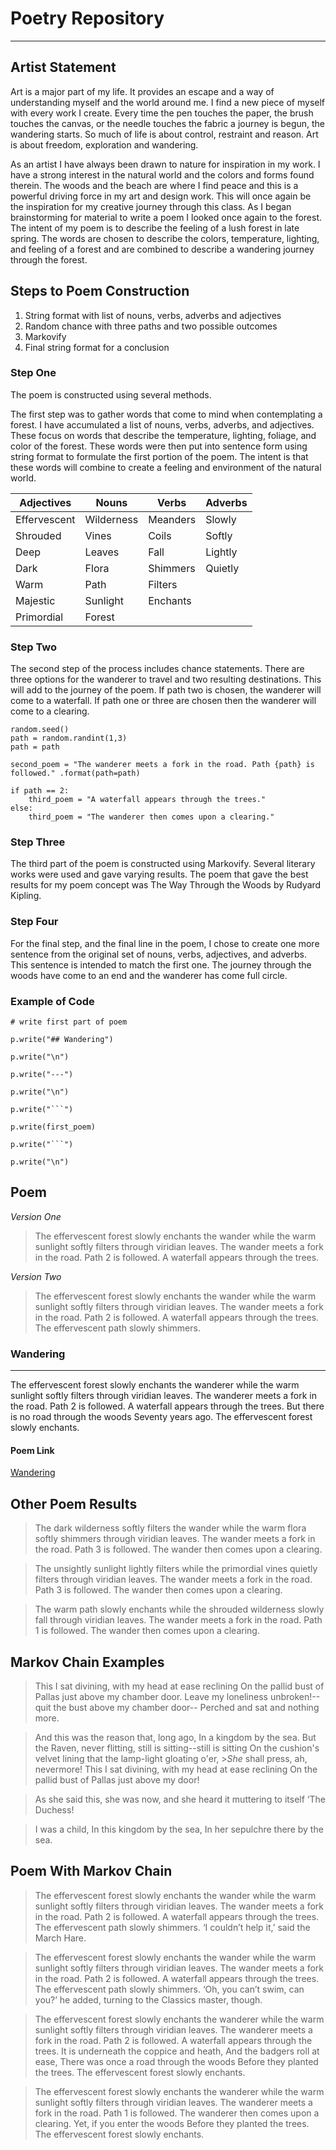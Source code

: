 # Poetry Repository
---

## Artist Statement 

Art is a major part of my life. It provides an escape and a way of understanding myself and the world around me. I find a new piece of myself with every work I create. Every time the pen touches the paper, the brush touches the canvas, or the needle touches the fabric a journey is begun, the wandering starts. So much of life is about control, restraint and reason. Art is about freedom, exploration and wandering. 

As an artist I have always been drawn to nature for inspiration in my work. I have a strong interest in the natural world and the colors and forms found therein. The woods and the beach are where I find peace and this is a powerful driving force in my art and design work. This will once again be the inspiration for my creative journey through this class. As I began brainstorming for material to write a poem I looked once again to the forest. The intent of my poem is to describe the feeling of a lush forest in late spring. The words are chosen to describe the colors, temperature, lighting, and feeling of a forest and are combined to describe a wandering journey through the forest. 

 


## Steps to Poem Construction 
1. String format with list of nouns, verbs, adverbs and adjectives
2. Random chance with three paths and two possible outcomes
3. Markovify
4. Final string format for a conclusion

### Step One
The poem is constructed using several methods. 

The first step was to gather words that come to mind when contemplating a forest. I have accumulated a list of nouns, verbs, adverbs, and adjectives. These focus on words that describe the temperature, lighting, foliage, and color of the forest. These words were then put into sentence form using string format to formulate the first portion of the poem. The intent is that these words will combine to create a feeling and environment of the natural world.

Adjectives | Nouns | Verbs | Adverbs
---------- | ----- | ----- | -------
Effervescent | Wilderness | Meanders | Slowly
Shrouded | Vines | Coils | Softly
Deep | Leaves | Fall | Lightly
Dark | Flora | Shimmers | Quietly
Warm | Path | Filters |
Majestic | Sunlight | Enchants|
Primordial | Forest | 

### Step Two
The second step of the process includes chance statements. There are three options for the wanderer to travel and two resulting destinations. This will add to the journey of the poem. If path two is chosen, the wanderer will come to a waterfall. If path one or three are chosen then the wanderer will come to a clearing. 

    random.seed()
    path = random.randint(1,3)
    path = path
    
    second_poem = "The wanderer meets a fork in the road. Path {path} is followed." .format(path=path)
    
    if path == 2:
        third_poem = "A waterfall appears through the trees."
    else: 
        third_poem = "The wanderer then comes upon a clearing."
   
### Step Three
The third part of the poem is constructed using Markovify. Several literary works were used and gave varying results. The poem that gave the best results for my poem concept was The Way Through the Woods by Rudyard Kipling. 

### Step Four
For the final step, and the final line in the poem, I chose to create one more sentence from the original set of nouns, verbs, adjectives, and adverbs. This sentence is intended to match the first one. The journey through the woods have come to an end and the wanderer has come full circle. 

### Example of Code

    # write first part of poem
    
    p.write("## Wandering")
    
    p.write("\n")
    
    p.write("---")
    
    p.write("\n")
    
    p.write("```")
    
    p.write(first_poem)
    
    p.write("```") 
    
    p.write("\n")

## Poem 

 _Version One_
>The effervescent forest slowly enchants the wander
>while the warm sunlight softly filters through viridian leaves.
>The wander meets a fork in the road. Path 2 is followed.
>A waterfall appears through the trees.

 _Version Two_
>The effervescent forest slowly enchants the wander
>while the warm sunlight softly filters through viridian leaves.
>The wander meets a fork in the road. Path 2 is followed.
>A waterfall appears through the trees.
>The effervescent path slowly shimmers.

### Wandering
---
The effervescent forest slowly enchants the wanderer 
while the warm sunlight softly filters through viridian leaves.
The wanderer meets a fork in the road. Path 2 is followed.
A waterfall appears through the trees.
But there is no road through the woods Seventy years ago.
The effervescent forest slowly enchants.

#### Poem Link 
[Wandering](poem.md)


## Other Poem Results 

>The dark wilderness softly filters the wander
>while the warm flora softly shimmers through viridian leaves.
>The wander meets a fork in the road. Path 3 is followed.
>The wander then comes upon a clearing.

>The unsightly sunlight lightly filters
>while the primordial vines quietly filters through viridian leaves.
>The wander meets a fork in the road. Path 3 is followed.
>The wander then comes upon a clearing.

>The warm path slowly enchants
>while the shrouded wilderness slowly fall through viridian leaves.
>The wander meets a fork in the road. Path 1 is followed.
>The wander then comes upon a clearing.

## Markov Chain Examples 

>This I sat divining, with my head at ease reclining On the pallid bust of Pallas just above my chamber door.
>Leave my loneliness unbroken!--quit the bust above my chamber door-- Perched and sat and nothing more.

>And this was the reason that, long ago, In a kingdom by the sea.
>But the Raven, never flitting, still is sitting--still is sitting On the cushion's velvet lining that the lamp-light gloating o'er, >_She_ shall press, ah, nevermore!
>This I sat divining, with my head at ease reclining On the pallid bust of Pallas just above my door!

>As she said this, she was now, and she heard it muttering to itself ‘The Duchess!

>I was a child, In this kingdom by the sea, In her sepulchre there by the sea.

## Poem With Markov Chain

>The effervescent forest slowly enchants the wander
>while the warm sunlight softly filters through viridian leaves.
>The wander meets a fork in the road. Path 2 is followed.
>A waterfall appears through the trees.
>The effervescent path slowly shimmers.
>‘I couldn’t help it,’ said the March Hare.

>The effervescent forest slowly enchants the wander
>while the warm sunlight softly filters through viridian leaves.
>The wander meets a fork in the road. Path 2 is followed.
>A waterfall appears through the trees.
>The effervescent path slowly shimmers.
>‘Oh, you can’t swim, can you?’ he added, turning to the Classics master, though.

>The effervescent forest slowly enchants the wanderer while the warm sunlight softly filters through viridian leaves.
>The wanderer meets a fork in the road. Path 2 is followed.
>A waterfall appears through the trees.
>It is underneath the coppice and heath, And the badgers roll at ease, There was once a road through the woods Before they planted the trees.
>The effervescent forest slowly enchants.

>The effervescent forest slowly enchants the wanderer while the warm sunlight softly filters through viridian leaves.
>The wanderer meets a fork in the road. Path 1 is followed.
>The wanderer then comes upon a clearing.
>Yet, if you enter the woods Before they planted the trees.
>The effervescent forest slowly enchants.

